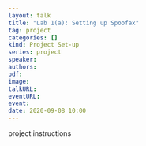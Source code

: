 ```yaml
---
layout: talk
title: "Lab 1(a): Setting up Spoofax"
tag: project
categories: []
kind: Project Set-up
series: project
speaker:
authors:
pdf:
image:
talkURL:
eventURL:
event:
date: 2020-09-08 10:00
---
```


project instructions
